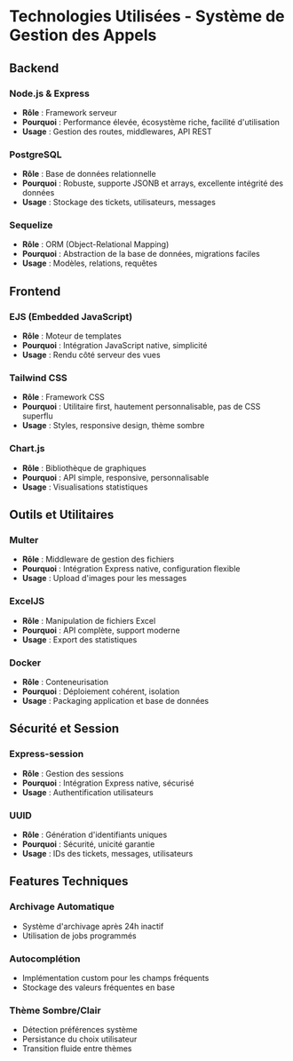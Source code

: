 # Technologies Utilisées - Système de Gestion des Appels

## Backend

### Node.js & Express
- **Rôle** : Framework serveur
- **Pourquoi** : Performance élevée, écosystème riche, facilité d'utilisation
- **Usage** : Gestion des routes, middlewares, API REST

### PostgreSQL
- **Rôle** : Base de données relationnelle
- **Pourquoi** : Robuste, supporte JSONB et arrays, excellente intégrité des données
- **Usage** : Stockage des tickets, utilisateurs, messages

### Sequelize
- **Rôle** : ORM (Object-Relational Mapping)
- **Pourquoi** : Abstraction de la base de données, migrations faciles
- **Usage** : Modèles, relations, requêtes

## Frontend

### EJS (Embedded JavaScript)
- **Rôle** : Moteur de templates
- **Pourquoi** : Intégration JavaScript native, simplicité
- **Usage** : Rendu côté serveur des vues

### Tailwind CSS
- **Rôle** : Framework CSS
- **Pourquoi** : Utilitaire first, hautement personnalisable, pas de CSS superflu
- **Usage** : Styles, responsive design, thème sombre

### Chart.js
- **Rôle** : Bibliothèque de graphiques
- **Pourquoi** : API simple, responsive, personnalisable
- **Usage** : Visualisations statistiques

## Outils et Utilitaires

### Multer
- **Rôle** : Middleware de gestion des fichiers
- **Pourquoi** : Intégration Express native, configuration flexible
- **Usage** : Upload d'images pour les messages

### ExcelJS
- **Rôle** : Manipulation de fichiers Excel
- **Pourquoi** : API complète, support moderne
- **Usage** : Export des statistiques

### Docker
- **Rôle** : Conteneurisation
- **Pourquoi** : Déploiement cohérent, isolation
- **Usage** : Packaging application et base de données

## Sécurité et Session

### Express-session
- **Rôle** : Gestion des sessions
- **Pourquoi** : Intégration Express native, sécurisé
- **Usage** : Authentification utilisateurs

### UUID
- **Rôle** : Génération d'identifiants uniques
- **Pourquoi** : Sécurité, unicité garantie
- **Usage** : IDs des tickets, messages, utilisateurs

## Features Techniques

### Archivage Automatique
- Système d'archivage après 24h inactif
- Utilisation de jobs programmés

### Autocomplétion
- Implémentation custom pour les champs fréquents
- Stockage des valeurs fréquentes en base

### Thème Sombre/Clair
- Détection préférences système
- Persistance du choix utilisateur
- Transition fluide entre thèmes